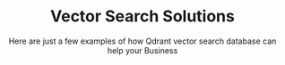 ---
page_title: Vector Search Solutions
title: Vector Search Solutions
section_title: Challenges and tasks solved with Qdrant
subtitle: Here are just a few examples of how Qdrant vector search database can help your Business 
description: Elevate your business with vector search and vector database. Tasks and challenges solved with Qdrant vector search engine.
seo_schema_json:
  - schema/organization-schema.json
  - schema/product-schema.json
---